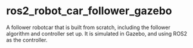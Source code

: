 # ros2_robot_car_follower_gazebo
A follower robotcar that is built from scratch, including the follower algorithm and controller set up. It is simulated in Gazebo, and using ROS2 as the controller.
